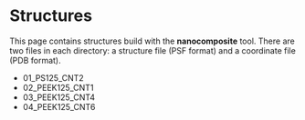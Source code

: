 # Structures

This page contains structures build with the **nanocomposite** tool.  There are two files in each directory: a structure file (PSF format) and a coordinate file (PDB format).

* 01_PS125_CNT2
* 02_PEEK125_CNT1
* 03_PEEK125_CNT4
* 04_PEEK125_CNT6


